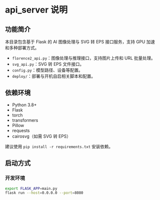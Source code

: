# api_server 说明

## 功能简介
本目录包含基于 Flask 的 AI 图像处理与 SVG 转 EPS 接口服务，支持 GPU 加速和多种部署方式。

- `florence2_api.py`：图像处理与推理接口，支持图片上传和 URL 批量处理。
- `svg_api.py`：SVG 转 EPS 文件接口。
- `config.py`：模型路径、设备等配置。
- `deploy/`：部署与开机自启相关脚本和配置。

## 依赖环境
- Python 3.8+
- Flask
- torch
- transformers
- Pillow
- requests
- cairosvg（如需 SVG 转 EPS）

建议使用 `pip install -r requirements.txt` 安装依赖。

## 启动方式

### 开发环境
```bash
export FLASK_APP=main.py
flask run --host=0.0.0.0 --port=8080

